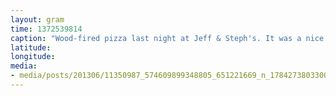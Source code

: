 ```yaml
---
layout: gram
time: 1372539814
caption: "Wood-fired pizza last night at Jeff & Steph's. It was a nice little Antarctic reunion."
latitude: 
longitude: 
media:
- media/posts/201306/11350987_574609899348805_651221669_n_17842738033000351.jpg
---
```

